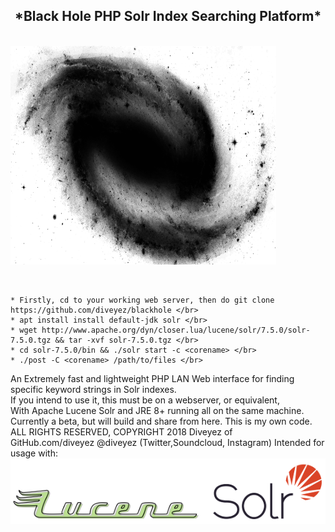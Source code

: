 <center><h2>*Black Hole PHP Solr Index Searching Platform*</h2></center></br>
<img src="images/blackhole.png" height="350" width="425"></img></br>
<p style=" font-size= 15px;"></br>

```
* Firstly, cd to your working web server, then do git clone https://github.com/diveyez/blackhole </br>
* apt install install default-jdk solr </br>
* wget http://www.apache.org/dyn/closer.lua/lucene/solr/7.5.0/solr-7.5.0.tgz && tar -xvf solr-7.5.0.tgz </br>
* cd solr-7.5.0/bin && ./solr start -c <corename> </br>
* ./post -C <corename> /path/to/files </br>
```

An Extremely fast and lightweight PHP LAN Web interface for finding specific keyword strings in Solr indexes.</br>
If you intend to use it, this must be on a webserver, or equivalent,</br>
With Apache Lucene Solr and JRE 8+ running all on the same machine.</br>
Currently a beta, but will build and share from here. This is my own code.</br>
ALL RIGHTS RESERVED, COPYRIGHT 2018 Diveyez of <a href="https://r2nhosting.com/"></a></br>
GitHub.com/diveyez @diveyez (Twitter,Soundcloud, Instagram)
Intended for usage with:
<a href="lucene.apache.org/solr"><img src="images/solr.png"></img></a></p>
